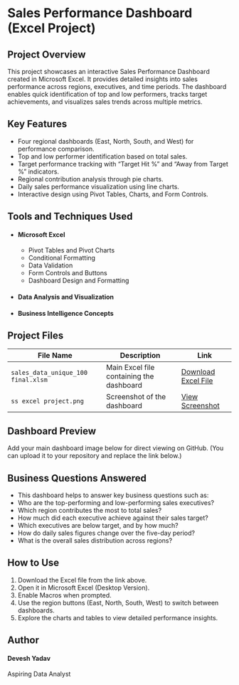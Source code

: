 # Sales Performance Dashboard (Excel Project)

## Project Overview

This project showcases an interactive Sales Performance Dashboard created in Microsoft Excel.
It provides detailed insights into sales performance across regions, executives, and time periods.
The dashboard enables quick identification of top and low performers, tracks target achievements, and visualizes sales trends across multiple metrics.

## Key Features

- Four regional dashboards (East, North, South, and West) for performance comparison.
- Top and low performer identification based on total sales.
- Target performance tracking with “Target Hit %” and “Away from Target %” indicators.
- Regional contribution analysis through pie charts.
- Daily sales performance visualization using line charts.
- Interactive design using Pivot Tables, Charts, and Form Controls.

## Tools and Techniques Used

- #### Microsoft Excel

    - Pivot Tables and Pivot Charts
    - Conditional Formatting
    - Data Validation
    - Form Controls and Buttons
    - Dashboard Design and Formatting

- #### Data Analysis and Visualization
- #### Business Intelligence Concepts

## Project Files

| File Name                          | Description                              | Link                                   |
| ---------------------------------- | ---------------------------------------- | -------------------------------------- |
| `sales_data_unique_100 final.xlsm` | Main Excel file containing the dashboard | [Download Excel File](PASTE_LINK_HERE) |
| `ss excel project.png`             | Screenshot of the dashboard              | [View Screenshot](PASTE_LINK_HERE)     |


## Dashboard Preview

Add your main dashboard image below for direct viewing on GitHub.
(You can upload it to your repository and replace the link below.)

## Business Questions Answered

- This dashboard helps to answer key business questions such as:
- Who are the top-performing and low-performing sales executives?
- Which region contributes the most to total sales?
- How much did each executive achieve against their sales target?
- Which executives are below target, and by how much?
- How do daily sales figures change over the five-day period?
- What is the overall sales distribution across regions?

## How to Use

1. Download the Excel file from the link above.
2. Open it in Microsoft Excel (Desktop Version).
3. Enable Macros when prompted.
4. Use the region buttons (East, North, South, West) to switch between dashboards.
5. Explore the charts and tables to view detailed performance insights.

## Author

#### Devesh Yadav
Aspiring Data Analyst

